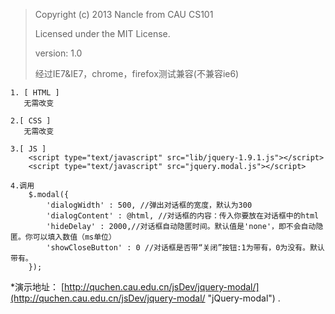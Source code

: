 >Copyright (c) 2013 Nancle from CAU CS101
>
>Licensed under the MIT License.
>
>version: 1.0
>
>经过IE7&IE7，chrome，firefox测试兼容(不兼容ie6)


	1. [ HTML ] 
       无需改变
         
    2.[ CSS ]  
       无需改变
        
    3.[ JS ]
        <script type="text/javascript" src="lib/jquery-1.9.1.js"></script>
        <script type="text/javascript" src="jquery.modal.js"></script>
        
    4.调用
		$.modal({
			'dialogWidth' : 500, //弹出对话框的宽度，默认为300
			'dialogContent' : @html, //对话框的内容：传入你要放在对话框中的html
			'hideDelay' : 2000,//对话框自动隐匿时间。默认值是'none'，即不会自动隐匿。你可以填入数值（ms单位）
			'showCloseButton' : 0 //对话框是否带“关闭”按钮:1为带有，0为没有。默认带有。
		});


*演示地址： [http://quchen.cau.edu.cn/jsDev/jquery-modal/](http://quchen.cau.edu.cn/jsDev/jquery-modal/ "jQuery-modal") .
